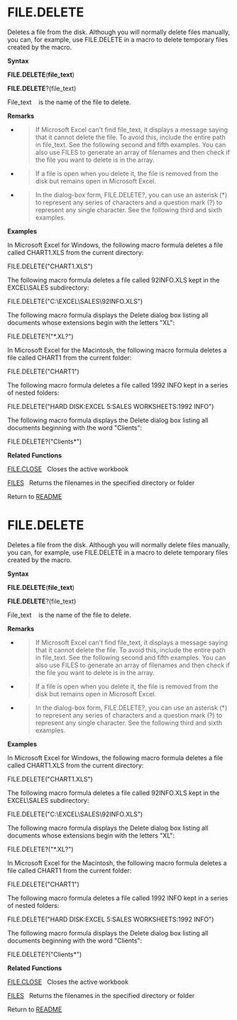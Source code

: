 # FILE.DELETE

Deletes a file from the disk. Although you will normally delete files
manually, you can, for example, use FILE.DELETE in a macro to delete
temporary files created by the macro.

**Syntax**

**FILE.DELETE**(**file\_text**)

**FILE.DELETE**?(file\_text)

File\_text&nbsp;&nbsp;&nbsp;&nbsp;is the name of the file to delete.

**Remarks**

  - > If Microsoft Excel can't find file\_text, it displays a message
    > saying that it cannot delete the file. To avoid this, include the
    > entire path in file\_text. See the following second and fifth
    > examples. You can also use FILES to generate an array of filenames
    > and then check if the file you want to delete is in the array.

  - > If a file is open when you delete it, the file is removed from the
    > disk but remains open in Microsoft Excel.

  - > In the dialog-box form, FILE.DELETE?, you can use an asterisk (\*)
    > to represent any series of characters and a question mark (?) to
    > represent any single character. See the following third and sixth
    > examples.


**Examples**

In Microsoft Excel for Windows, the following macro formula deletes a
file called CHART1.XLS from the current directory:

FILE.DELETE("CHART1.XLS")

The following macro formula deletes a file called 92INFO.XLS kept in the
EXCEL\\SALES subdirectory:

FILE.DELETE("C:\\EXCEL\\SALES\\92INFO.XLS")

The following macro formula displays the Delete dialog box listing all
documents whose extensions begin with the letters "XL":

FILE.DELETE?("\*.XL?")

In Microsoft Excel for the Macintosh, the following macro formula
deletes a file called CHART1 from the current folder:

FILE.DELETE("CHART1")

The following macro formula deletes a file called 1992 INFO kept in a
series of nested folders:

FILE.DELETE("HARD DISK:EXCEL 5:SALES WORKSHEETS:1992 INFO")

The following macro formula displays the Delete dialog box listing all
documents beginning with the word "Clients":

FILE.DELETE?("Clients\*")

**Related Functions**

[FILE.CLOSE](FILE.CLOSE.md)&nbsp;&nbsp;&nbsp;Closes the active workbook

[FILES](FILES.md)&nbsp;&nbsp;&nbsp;Returns the filenames in the specified directory
or folder



Return to [README](README.md#F)

# FILE.DELETE

Deletes a file from the disk. Although you will normally delete files
manually, you can, for example, use FILE.DELETE in a macro to delete
temporary files created by the macro.

**Syntax**

**FILE.DELETE**(**file\_text**)

**FILE.DELETE**?(file\_text)

File\_text&nbsp;&nbsp;&nbsp;&nbsp;is the name of the file to delete.

**Remarks**

  - > If Microsoft Excel can't find file\_text, it displays a message
    > saying that it cannot delete the file. To avoid this, include the
    > entire path in file\_text. See the following second and fifth
    > examples. You can also use FILES to generate an array of filenames
    > and then check if the file you want to delete is in the array.

  - > If a file is open when you delete it, the file is removed from the
    > disk but remains open in Microsoft Excel.

  - > In the dialog-box form, FILE.DELETE?, you can use an asterisk (\*)
    > to represent any series of characters and a question mark (?) to
    > represent any single character. See the following third and sixth
    > examples.


**Examples**

In Microsoft Excel for Windows, the following macro formula deletes a
file called CHART1.XLS from the current directory:

FILE.DELETE("CHART1.XLS")

The following macro formula deletes a file called 92INFO.XLS kept in the
EXCEL\\SALES subdirectory:

FILE.DELETE("C:\\EXCEL\\SALES\\92INFO.XLS")

The following macro formula displays the Delete dialog box listing all
documents whose extensions begin with the letters "XL":

FILE.DELETE?("\*.XL?")

In Microsoft Excel for the Macintosh, the following macro formula
deletes a file called CHART1 from the current folder:

FILE.DELETE("CHART1")

The following macro formula deletes a file called 1992 INFO kept in a
series of nested folders:

FILE.DELETE("HARD DISK:EXCEL 5:SALES WORKSHEETS:1992 INFO")

The following macro formula displays the Delete dialog box listing all
documents beginning with the word "Clients":

FILE.DELETE?("Clients\*")

**Related Functions**

[FILE.CLOSE](FILE.CLOSE.md)&nbsp;&nbsp;&nbsp;Closes the active workbook

[FILES](FILES.md)&nbsp;&nbsp;&nbsp;Returns the filenames in the specified directory
or folder



Return to [README](README.md#F)

